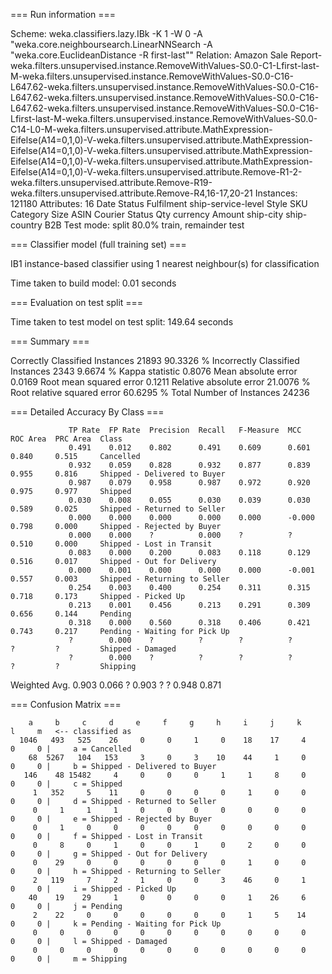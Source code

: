 === Run information ===

Scheme:       weka.classifiers.lazy.IBk -K 1 -W 0 -A "weka.core.neighboursearch.LinearNNSearch -A \"weka.core.EuclideanDistance -R first-last\""
Relation:     Amazon Sale Report-weka.filters.unsupervised.instance.RemoveWithValues-S0.0-C1-Lfirst-last-M-weka.filters.unsupervised.instance.RemoveWithValues-S0.0-C16-L647.62-weka.filters.unsupervised.instance.RemoveWithValues-S0.0-C16-L647.62-weka.filters.unsupervised.instance.RemoveWithValues-S0.0-C16-L647.62-weka.filters.unsupervised.instance.RemoveWithValues-S0.0-C16-Lfirst-last-M-weka.filters.unsupervised.instance.RemoveWithValues-S0.0-C14-L0-M-weka.filters.unsupervised.attribute.MathExpression-Eifelse(A14=0,1,0)-V-weka.filters.unsupervised.attribute.MathExpression-Eifelse(A14=0,1,0)-V-weka.filters.unsupervised.attribute.MathExpression-Eifelse(A14=0,1,0)-V-weka.filters.unsupervised.attribute.MathExpression-Eifelse(A14=0,1,0)-V-weka.filters.unsupervised.attribute.Remove-R1-2-weka.filters.unsupervised.attribute.Remove-R19-weka.filters.unsupervised.attribute.Remove-R4,16-17,20-21
Instances:    121180
Attributes:   16
              Date
              Status
              Fulfilment
              ship-service-level
              Style
              SKU
              Category
              Size
              ASIN
              Courier Status
              Qty
              currency
              Amount
              ship-city
              ship-country
              B2B
Test mode:    split 80.0% train, remainder test

=== Classifier model (full training set) ===

IB1 instance-based classifier
using 1 nearest neighbour(s) for classification


Time taken to build model: 0.01 seconds

=== Evaluation on test split ===

Time taken to test model on test split: 149.64 seconds

=== Summary ===

Correctly Classified Instances       21893               90.3326 %
Incorrectly Classified Instances      2343                9.6674 %
Kappa statistic                          0.8076
Mean absolute error                      0.0169
Root mean squared error                  0.1211
Relative absolute error                 21.0076 %
Root relative squared error             60.6295 %
Total Number of Instances            24236     

=== Detailed Accuracy By Class ===

                 TP Rate  FP Rate  Precision  Recall   F-Measure  MCC      ROC Area  PRC Area  Class
                 0.491    0.012    0.802      0.491    0.609      0.601    0.840     0.515     Cancelled
                 0.932    0.059    0.828      0.932    0.877      0.839    0.955     0.816     Shipped - Delivered to Buyer
                 0.987    0.079    0.958      0.987    0.972      0.920    0.975     0.977     Shipped
                 0.030    0.008    0.055      0.030    0.039      0.030    0.589     0.025     Shipped - Returned to Seller
                 0.000    0.000    0.000      0.000    0.000      -0.000   0.798     0.000     Shipped - Rejected by Buyer
                 0.000    0.000    ?          0.000    ?          ?        0.510     0.000     Shipped - Lost in Transit
                 0.083    0.000    0.200      0.083    0.118      0.129    0.516     0.017     Shipped - Out for Delivery
                 0.000    0.001    0.000      0.000    0.000      -0.001   0.557     0.003     Shipped - Returning to Seller
                 0.254    0.003    0.400      0.254    0.311      0.315    0.718     0.173     Shipped - Picked Up
                 0.213    0.001    0.456      0.213    0.291      0.309    0.656     0.144     Pending
                 0.318    0.000    0.560      0.318    0.406      0.421    0.743     0.217     Pending - Waiting for Pick Up
                 ?        0.000    ?          ?        ?          ?        ?         ?         Shipped - Damaged
                 ?        0.000    ?          ?        ?          ?        ?         ?         Shipping
Weighted Avg.    0.903    0.066    ?          0.903    ?          ?        0.948     0.871     

=== Confusion Matrix ===

     	a     b     c     d     e     f     g     h     i     j     k     l     m   <-- classified as
      1046   493   525    26     0     0     1     0    18    17     4     0     0 |     a = Cancelled
        68  5267   104   153     3     0     3    10    44     1     0     0     0 |     b = Shipped - Delivered to Buyer
       146    48 15482     4     0     0     0     1     1     8     0     0     0 |     c = Shipped
         1   352     5    11     0     0     0     0     1     0     0     0     0 |     d = Shipped - Returned to Seller
         0     1     1     1     0     0     0     0     0     0     0     0     0 |     e = Shipped - Rejected by Buyer
         0     1     0     0     0     0     0     0     0     0     0     0     0 |     f = Shipped - Lost in Transit
         0     8     0     1     0     0     1     0     2     0     0     0     0 |     g = Shipped - Out for Delivery
         0    29     0     0     0     0     0     0     1     0     0     0     0 |     h = Shipped - Returning to Seller
         2   119     7     2     1     0     0     3    46     0     1     0     0 |     i = Shipped - Picked Up
        40    19    29     1     0     0     0     0     1    26     6     0     0 |     j = Pending
         2    22     0     0     0     0     0     0     1     5    14     0     0 |     k = Pending - Waiting for Pick Up
         0     0     0     0     0     0     0     0     0     0     0     0     0 |     l = Shipped - Damaged
         0     0     0     0     0     0     0     0     0     0     0     0     0 |     m = Shipping
    
    
